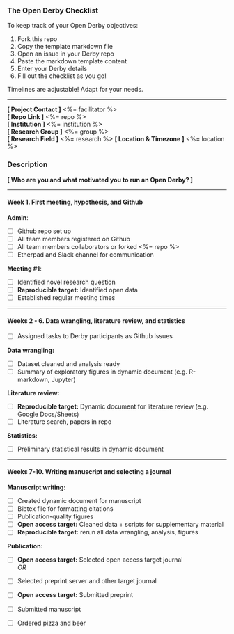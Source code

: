 ### The Open Derby Checklist

To keep track of your Open Derby objectives:

1. Fork this repo
2. Copy the template markdown file
3. Open an issue in your Derby repo
4. Paste the markdown template content 
5. Enter your Derby details
6. Fill out the checklist as you go!

Timelines are adjustable! Adapt for your needs.

***

**[ Project Contact ]** <%= facilitator %>  
**[ Repo Link ]** <%= repo %>  
**[ Institution ]** <%= institution %>  
**[ Research Group ]** <%= group %>  
**[ Research Field ]** <%= research %>
**[ Location & Timezone ]** <%= location %>
  

### Description

**[ Who are you and what motivated you to run an Open Derby?  ]**

***

#### Week 1. First meeting, hypothesis, and Github

**Admin**:  
- [ ] Github repo set up  
- [ ] All team members registered on Github  
- [ ] All team members collaborators or forked <%= repo %>   
- [ ] Etherpad and Slack channel for communication

**Meeting #1**:  
- [ ] Identified novel research question   
- [ ] **Reproducible target:** Identified open data  
- [ ] Established regular meeting times  

***

#### Weeks 2 - 6. Data wrangling, literature review, and statistics 

- [ ] Assigned tasks to Derby participants as Github Issues

**Data wrangling:**

- [ ] Dataset cleaned and analysis ready
- [ ] Summary of exploratory figures in dynamic document (e.g. R-markdown, Jupyter)

**Literature review:**

- [ ] **Reproducible target:** Dynamic document for literature review (e.g. Google Docs/Sheets)
- [ ] Literature search, papers in repo

**Statistics:**

- [ ] Preliminary statistical results in dynamic document

***

#### Weeks 7-10. Writing manuscript and selecting a journal

**Manuscript writing:**

- [ ] Created dynamic document for manuscript
- [ ] Bibtex file for formatting citations
- [ ] Publication-quality figures
- [ ] **Open access target:** Cleaned data + scripts for supplementary material
- [ ] **Reproducible target:** rerun all data wrangling, analysis, figures

**Publication:**

- [ ] **Open access target:** Selected open access target journal  
	*OR*  
- [ ] Selected preprint server and other target journal

- [ ] **Open access target:** Submitted preprint  
- [ ] Submitted manuscript  
- [ ] Ordered pizza and beer  